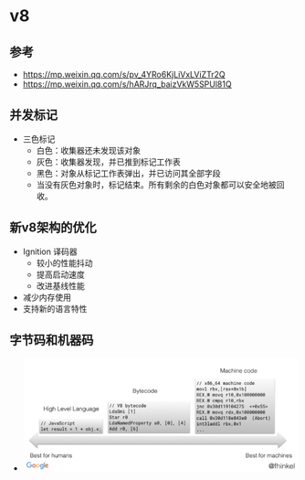 # v8

## 参考
  - https://mp.weixin.qq.com/s/pv_4YRo6KjLiVxLViZTr2Q
  - https://mp.weixin.qq.com/s/hARJrq_baizVkW5SPUl81Q

## 并发标记
  - 三色标记
    - 白色：收集器还未发现该对象
    - 灰色：收集器发现，并已推到标记工作表
    - 黑色：对象从标记工作表弹出，并已访问其全部字段
    - 当没有灰色对象时，标记结束。所有剩余的白色对象都可以安全地被回收。

## 新v8架构的优化
  - Ignition 译码器
    - 较小的性能抖动
    - 提高启动速度
    - 改进基线性能
  - 减少内存使用
  - 支持新的语言特性

## 字节码和机器码
- ![字节码](字节码.png)


